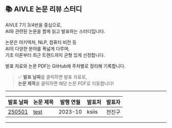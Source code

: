 ## 📚 AIVLE 논문 리뷰 스터디

AIVLE 7기 3/4반을 중심으로,  
AI와 관련된 논문을 함께 읽고 발표하는 스터디입니다.

논문은 아키텍처, NLP, 컴퓨터 비전 등  
AI의 다양한 분야를 폭넓게 다루며,  
기초 이론부터 최근 트렌드까지 균형 있게 선정합니다.

발표 자료와 논문 PDF는 GitHub에 주차별로 정리해 기록합니다.

> ✅ **발표 날짜**를 클릭하면 발표 자료로,  
> **논문 제목**을 클릭하면 해당 논문 PDF로 이동합니다!

---

| 발표 날짜 | 논문 제목 | 발행 연월 | 발표처 | 발표자 |
|-----------|------------|-----------|--------|--------|
| [250501](./presentations/250501/20250501_Ichigo%20Mixed-Modal%20Early-Fusion%20Realtime%20Voice%20Assistant_전진구.pdf) | [test](https://paperswithcode.com/paper/ichigo-mixed-modal-early-fusion-realtime) | 2023-10 | ksiis | 전진구 |

---
